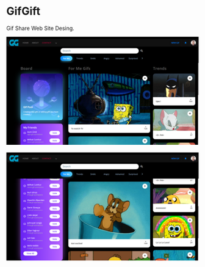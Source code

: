 # GifGift
Gif Share Web Site Desing.
<div align="center">
  <a href="https://github.com/CanKayabas">
    <img src="https://github.com/CanKayabas/GifGift/blob/main/Screenshot_1.png" alt="Picture" width="%100" height="%100">
  </a>
  </br>
  </br>
  <a href="https://github.com/CanKayabas">
    <img src="https://github.com/CanKayabas/GifGift/blob/main/Screenshot_2.png" alt="Picture" width="%100" height="%100">
  </a>
</div>  
